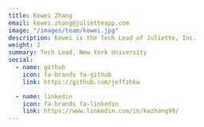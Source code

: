 ```yaml
---
title: Kewei Zhang
email: kewei.zhang@julietteapp.com
image: "/images/team/kewei.jpg"
description: Kewei is the Tech Lead of Juliette, Inc.
weight: 2
summary: Tech Lead, New York University
social:
  - name: github
    icon: fa-brands fa-github
    link: https://github.com/jeffzhkw

  - name: linkedin
    icon: fa-brands fa-linkedin
    link: https://www.linkedin.com/in/kwzhang99/
---
```


